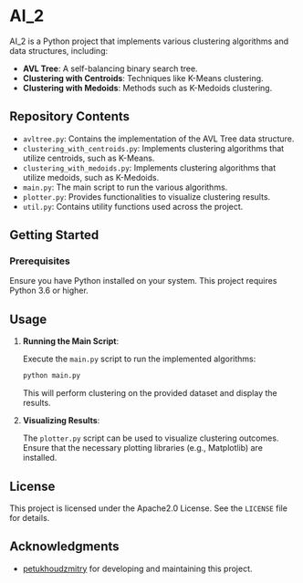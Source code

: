 # AI_2

AI_2 is a Python project that implements various clustering algorithms and data structures, including:

- **AVL Tree**: A self-balancing binary search tree.
- **Clustering with Centroids**: Techniques like K-Means clustering.
- **Clustering with Medoids**: Methods such as K-Medoids clustering.

## Repository Contents

- `avltree.py`: Contains the implementation of the AVL Tree data structure.
- `clustering_with_centroids.py`: Implements clustering algorithms that utilize centroids, such as K-Means.
- `clustering_with_medoids.py`: Implements clustering algorithms that utilize medoids, such as K-Medoids.
- `main.py`: The main script to run the various algorithms.
- `plotter.py`: Provides functionalities to visualize clustering results.
- `util.py`: Contains utility functions used across the project.

## Getting Started

### Prerequisites

Ensure you have Python installed on your system. This project requires Python 3.6 or higher.

## Usage

1. **Running the Main Script**:

   Execute the `main.py` script to run the implemented algorithms:

   ```bash
   python main.py
   ```

   This will perform clustering on the provided dataset and display the results.

2. **Visualizing Results**:

   The `plotter.py` script can be used to visualize clustering outcomes. Ensure that the necessary plotting libraries (e.g., Matplotlib) are installed.

## License

This project is licensed under the Apache2.0 License. See the `LICENSE` file for details.

## Acknowledgments

- [petukhoudzmitry](https://github.com/petukhoudzmitry) for developing and maintaining this project.

